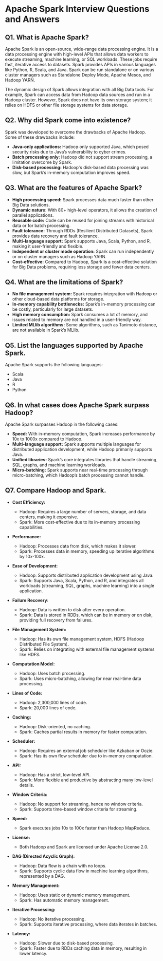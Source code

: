 # Apache Spark Interview Questions and Answers

## Q1. What is Apache Spark?
Apache Spark is an open-source, wide-range data processing engine. It is a data processing engine with high-level APIs that allows data workers to execute streaming, machine learning, or SQL workloads. These jobs require fast, iterative access to datasets. Spark provides APIs in various languages like Python, R, Scala, and Java. Spark can be run standalone or on various cluster managers such as Standalone Deploy Mode, Apache Mesos, and Hadoop YARN.

The dynamic design of Spark allows integration with all Big Data tools. For example, Spark can access data from Hadoop data sources and run in a Hadoop cluster. However, Spark does not have its own storage system; it relies on HDFS or other file storage systems for data storage.

## Q2. Why did Spark come into existence?
Spark was developed to overcome the drawbacks of Apache Hadoop. Some of these drawbacks include:
- **Java-only applications:** Hadoop only supported Java, which posed security risks due to Java’s vulnerability to cyber crimes.
- **Batch processing only:** Hadoop did not support stream processing, a limitation overcome by Spark.
- **Disk-based processing:** Hadoop's disk-based data processing was slow, but Spark’s in-memory computation improves speed.

## Q3. What are the features of Apache Spark?
- **High processing speed:** Spark processes data much faster than other Big Data solutions.
- **Dynamic nature:** With 80+ high-level operators, it allows the creation of parallel applications.
- **Reusable code:** Code can be reused for joining streams with historical data or for batch processing.
- **Fault tolerance:** Through RDDs (Resilient Distributed Datasets), Spark provides data recovery and fault tolerance.
- **Multi-language support:** Spark supports Java, Scala, Python, and R, making it user-friendly and flexible.
- **Independent or cluster mode operation:** Spark can run independently or on cluster managers such as Hadoop YARN.
- **Cost-effective:** Compared to Hadoop, Spark is a cost-effective solution for Big Data problems, requiring less storage and fewer data centers.

## Q4. What are the limitations of Spark?
- **No file management system:** Spark requires integration with Hadoop or other cloud-based data platforms for storage.
- **In-memory capability bottlenecks:** Spark’s in-memory processing can be costly, particularly for large datasets.
- **High memory consumption:** Spark consumes a lot of memory, and issues related to memory are not handled in a user-friendly way.
- **Limited MLlib algorithms:** Some algorithms, such as Tanimoto distance, are not available in Spark’s MLlib.

## Q5. List the languages supported by Apache Spark.
Apache Spark supports the following languages:
- Scala
- Java
- R
- Python

## Q6. In what cases does Apache Spark surpass Hadoop?
Apache Spark surpasses Hadoop in the following cases:
- **Speed:** With in-memory computation, Spark increases performance by 10x to 1000x compared to Hadoop.
- **Multi-language support:** Spark supports multiple languages for distributed application development, while Hadoop primarily supports Java.
- **Unified libraries:** Spark’s core integrates libraries that handle streaming, SQL, graphs, and machine learning workloads.
- **Micro-batching:** Spark supports near real-time processing through micro-batching, which Hadoop’s batch processing cannot handle.

## Q7. Compare Hadoop and Spark.

- **Cost Efficiency:**
  - Hadoop: Requires a large number of servers, storage, and data centers, making it expensive.
  - Spark: More cost-effective due to its in-memory processing capabilities.
  
- **Performance:**
  - Hadoop: Processes data from disk, which makes it slower.
  - Spark: Processes data in memory, speeding up iterative algorithms by 10x-100x.

- **Ease of Development:**
  - Hadoop: Supports distributed application development using Java.
  - Spark: Supports Java, Scala, Python, and R, and integrates all workloads (streaming, SQL, graphs, machine learning) into a single application.

- **Failure Recovery:**
  - Hadoop: Data is written to disk after every operation.
  - Spark: Data is stored in RDDs, which can be in memory or on disk, providing full recovery from failures.

- **File Management System:**
  - Hadoop: Has its own file management system, HDFS (Hadoop Distributed File System).
  - Spark: Relies on integrating with external file management systems like HDFS.

- **Computation Model:**
  - Hadoop: Uses batch processing.
  - Spark: Uses micro-batching, allowing for near real-time data processing.

- **Lines of Code:**
  - Hadoop: 2,300,000 lines of code.
  - Spark: 20,000 lines of code.

- **Caching:**
  - Hadoop: Disk-oriented, no caching.
  - Spark: Caches partial results in memory for faster computation.

- **Scheduler:**
  - Hadoop: Requires an external job scheduler like Azkaban or Oozie.
  - Spark: Has its own flow scheduler due to in-memory computation.

- **API:**
  - Hadoop: Has a strict, low-level API.
  - Spark: More flexible and productive by abstracting many low-level details.

- **Window Criteria:**
  - Hadoop: No support for streaming, hence no window criteria.
  - Spark: Supports time-based window criteria for streaming.

- **Speed:**
  - Spark executes jobs 10x to 100x faster than Hadoop MapReduce.

- **License:**
  - Both Hadoop and Spark are licensed under Apache License 2.0.

- **DAG (Directed Acyclic Graph):**
  - Hadoop: Data flow is a chain with no loops.
  - Spark: Supports cyclic data flow in machine learning algorithms, represented by a DAG.

- **Memory Management:**
  - Hadoop: Uses static or dynamic memory management.
  - Spark: Has automatic memory management.

- **Iterative Processing:**
  - Hadoop: No iterative processing.
  - Spark: Supports iterative processing, where data iterates in batches.

- **Latency:**
  - Hadoop: Slower due to disk-based processing.
  - Spark: Faster due to RDDs caching data in memory, resulting in lower latency.

